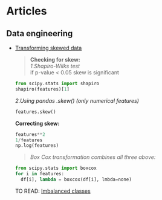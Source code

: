 # Articles
## Data engineering
- [Transforming skewed data](https://medium.com/@ODSC/transforming-skewed-data-for-machine-learning-90e6cc364b0)<br>
  >**Checking for skew:**  
  *1.Shapiro-Wilks test*   
  if p-value < 0.05 skew is significant     
  ```python  
  from scipy.stats import shapiro  
  shapiro(features)[1]  
  ```  
  *2.Using pandas .skew() (only numerical features)*  
   ```python  
   features.skew()  
   ```      
  **Correcting skew:**  
  
    ```python
    features**2
    1/features
    np.log(features)
    ```
   
   >*Box Cox transformation combines all three above:*  
    
    ```python
    from scipy.stats import boxcox
    for i in features:
      df[i], lambda = boxcox(df[i], lmbda=none)
     ```
     
  TO READ: [Imbalanced classes](https://opendatascience.com/strategies-for-addressing-class-imbalance/)
